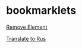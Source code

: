 # bookmarklets

[Remove Element](js/remove_element.min.js)

[Translate to Rus](js/translate_to_rus.min.js)
